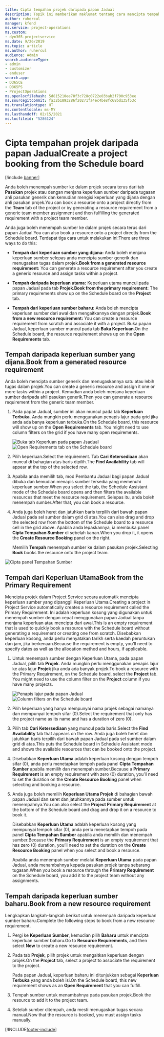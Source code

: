 ```yaml
---
title: Cipta tempahan projek daripada papan Jadual
description: Topik ini memberikan maklumat tentang cara mencipta tempahan projek daripada papan jadual.
author: ruhercul
manager: kfend
ms.service: project-operations
ms.custom:
- dyn365-projectservice
ms.date: 9/26/2019
ms.topic: article
ms.author: ruhercul
audience: Admin
search.audienceType:
- admin
- customizer
- enduser
search.app:
- D365CE
- D365PS
- ProjectOperations
ms.openlocfilehash: 5d815210ee78f3c728c0722e03bab2f790c953ee
ms.sourcegitcommit: fa32b1893286f20271fa4ec4be8fc68bd135f53c
ms.translationtype: HT
ms.contentlocale: ms-MY
ms.lasthandoff: 02/15/2021
ms.locfileid: "5286124"
---
```

# <a name="create-a-project-booking-from-the-schedule-board"></a><span data-ttu-id="1ae7a-103">Cipta tempahan projek daripada papan Jadual</span><span class="sxs-lookup"><span data-stu-id="1ae7a-103">Create a project booking from the Schedule board</span></span>

[!include [banner](../includes/psa-now-project-operations.md)]

<span data-ttu-id="1ae7a-104">Anda boleh menempah sumber ke dalam projek secara terus dari tab **Pasukan** projek atau dengan menjana keperluan sumber daripada tugasan ahli pasukan generik dan kemudian mengisi keperluan yang dijana dengan ahli pasukan projek.</span><span class="sxs-lookup"><span data-stu-id="1ae7a-104">You can book a resource onto a project directly from the **Team** tab of the project or by generating a resource requirement from a generic team member assignment and then fulfilling the generated requirement with a project team member.</span></span>

<span data-ttu-id="1ae7a-105">Anda juga boleh menempah sumber ke dalam projek secara terus dari papan Jadual.</span><span class="sxs-lookup"><span data-stu-id="1ae7a-105">You can also book a resource onto a project directly from the Schedule board.</span></span> <span data-ttu-id="1ae7a-106">Terdapat tiga cara untuk melakukan ini:</span><span class="sxs-lookup"><span data-stu-id="1ae7a-106">There are three ways to do this:</span></span>

- <span data-ttu-id="1ae7a-107">**Tempah dari keperluan sumber yang dijana:** Anda boleh menjana keperluan sumber selepas anda mencipta sumber generik dan menugaskan tugas dalam projek.</span><span class="sxs-lookup"><span data-stu-id="1ae7a-107">**Book from a generated resource requirement:** You can generate a resource requirement after you create a generic resource and assign tasks within a project.</span></span>

- <span data-ttu-id="1ae7a-108">**Tempah daripada keperluan utama:** Keperluan utama muncul pada papan Jadual pada tab **Projek**.</span><span class="sxs-lookup"><span data-stu-id="1ae7a-108">**Book from the primary requirement:** The primary requirements show up on the Schedule board on the **Project** tab.</span></span> 

- <span data-ttu-id="1ae7a-109">**Tempah dari keperluan sumber baharu:** Anda boleh mencipta keperluan sumber dari awal dan mengaitkannya dengan projek.</span><span class="sxs-lookup"><span data-stu-id="1ae7a-109">**Book from a new resource requirement:** You can create a resource requirement from scratch and associate it with a project.</span></span> <span data-ttu-id="1ae7a-110">Buka papan Jadual, keperluan sumber muncul pada tab **Buka Keperluan**.</span><span class="sxs-lookup"><span data-stu-id="1ae7a-110">On the Schedule board, the resource requirement shows up on the **Open Requirements** tab.</span></span>

## <a name="book-from-a-generated-resource-requirement"></a><span data-ttu-id="1ae7a-111">Tempah daripada keperluan sumber yang dijana.</span><span class="sxs-lookup"><span data-stu-id="1ae7a-111">Book from a generated resource requirement</span></span>

<span data-ttu-id="1ae7a-112">Anda boleh mencipta sumber generik dan menugaskannya satu atau lebih tugas dalam projek.</span><span class="sxs-lookup"><span data-stu-id="1ae7a-112">You can create a generic resource and assign it one or more tasks within a project.</span></span> <span data-ttu-id="1ae7a-113">Kemudian anda boleh menjana keperluan sumber daripada ahli pasukan generik.</span><span class="sxs-lookup"><span data-stu-id="1ae7a-113">Then you can generate a resource requirement from the generic team member.</span></span> 

1.  <span data-ttu-id="1ae7a-114">Pada papan Jadual, sumber ini akan muncul pada tab **Keperluan Terbuka**. Anda mungkin perlu menggunakan penapis lajur pada grid jika anda ada banya keperluan terbuka.</span><span class="sxs-lookup"><span data-stu-id="1ae7a-114">On the Schedule board, this resource will show up on the **Open Requirements** tab. You might need to use column filters on the grid if you have many open requirements.</span></span> 

    <span data-ttu-id="1ae7a-115">![Buka tab Keperluan pada papan Jsadual](media/FAQ-Project-Booking-Schedule-Board-1.png "Tangkap layar jadual tempahan dan tugasan")</span><span class="sxs-lookup"><span data-stu-id="1ae7a-115">![Open Requirements tab on the Schedule board](media/FAQ-Project-Booking-Schedule-Board-1.png "Screenshot of bookings and assignments table")</span></span>

2. <span data-ttu-id="1ae7a-116">Pilih keperluan.</span><span class="sxs-lookup"><span data-stu-id="1ae7a-116">Select the requirement.</span></span> <span data-ttu-id="1ae7a-117">Tab **Cari Ketersediaan** akan muncul di bahagian atas baris dipilih.</span><span class="sxs-lookup"><span data-stu-id="1ae7a-117">The **Find Availability** tab will appear at the top of the selected row.</span></span>
 
3. <span data-ttu-id="1ae7a-118">Apabila anda memilih tab, mod Pembantu Jadual bagi papan Jadual dibuka dan kemudian menapis sumber tersedia yang memenuhi keperluan sumber.</span><span class="sxs-lookup"><span data-stu-id="1ae7a-118">When you select the tab, the Schedule Assistant mode of the Schedule board opens and then filters the available resources that meet the resource requirement.</span></span> <span data-ttu-id="1ae7a-119">Selepas itu, anda boleh menempah sumber.</span><span class="sxs-lookup"><span data-stu-id="1ae7a-119">After that, you can book a resource.</span></span>

4. <span data-ttu-id="1ae7a-120">Anda juga boleh heret dan jatuhkan baris terpilih dari bawah papan Jadual pada sel sumber dalam grid di atas.</span><span class="sxs-lookup"><span data-stu-id="1ae7a-120">You can also drag and drop the selected row from the bottom of the Schedule board to a resource cell in the grid above.</span></span> <span data-ttu-id="1ae7a-121">Apabila anda lepaskannya, ia membuka panel **Cipta Tempahan Sumber** di sebelah kanan.</span><span class="sxs-lookup"><span data-stu-id="1ae7a-121">When you drop it, it opens the **Create Resource Booking** panel on the right.</span></span>

    <span data-ttu-id="1ae7a-122">Memilih **Tempah** menempah sumber ke dalam pasukan projek.</span><span class="sxs-lookup"><span data-stu-id="1ae7a-122">Selecting **Book** books the resource onto the project team.</span></span>

![Cipta panel Tempahan Sumber](media/FAQ-Project-Booking-Schedule-Board-6.png "")
 

## <a name="book-from-the-primary-requirement"></a><span data-ttu-id="1ae7a-124">Tempah dari Keperluan Utama</span><span class="sxs-lookup"><span data-stu-id="1ae7a-124">Book from the Primary Requirement</span></span>

<span data-ttu-id="1ae7a-125">Mencipta projek dalam Project Service secara automatik mencipta keperluan sumber yang dipanggil Keperluan Utama.</span><span class="sxs-lookup"><span data-stu-id="1ae7a-125">Creating a project in Project Service automatically creates a resource requirement called the Primary Requirement.</span></span> <span data-ttu-id="1ae7a-126">Ini adalah keperluan kosong yang digunakan untuk menempah sumber dengan cepat menggunakan papan Jadual tanpa menjana keperluan atau mencipta dari awal.</span><span class="sxs-lookup"><span data-stu-id="1ae7a-126">This is an empty requirement that is used to quickly book a resource with the Schedule board without generating a requirement or creating one from scratch.</span></span> <span data-ttu-id="1ae7a-127">Disebabkan keperluan kosong, anda perlu menyatakan tarikh serta kaedah peruntukan dan jam, jika berkenaan.</span><span class="sxs-lookup"><span data-stu-id="1ae7a-127">Because the requirement is empty, you’ll need to specify dates as well as the allocation method and hours, if applicable.</span></span> 

1. <span data-ttu-id="1ae7a-128">Untuk menempah sumber dengan Keperluan Utama, pada papan Jadual, pilih tab **Projek**. Anda mungkin perlu menggunakan penapis lajur ke atas lajur **Projek** jika anda ada banyak projek.</span><span class="sxs-lookup"><span data-stu-id="1ae7a-128">To book a resource with the Primary Requirement, on the Schedule board, select the **Project** tab. You might need to use the column filter on the **Project** column if you have many projects.</span></span>

   <span data-ttu-id="1ae7a-129">![Penapis lajur pada papan Jadual](media/FAQ-Project-Booking-Schedule-Board-2.png "Tangkap layar jadual tempahan dan tugasan")</span><span class="sxs-lookup"><span data-stu-id="1ae7a-129">![Column filters on the Schedule board](media/FAQ-Project-Booking-Schedule-Board-2.png "Screenshot of bookings and assignments table")</span></span>

2. <span data-ttu-id="1ae7a-130">Pilih keperluan yang hanya mempunyai nama projek sebagai namanya dan mempunyai tempoh sifar (0).</span><span class="sxs-lookup"><span data-stu-id="1ae7a-130">Select the requirement that only has the project name as its name and has a duration of zero (0).</span></span>

3. <span data-ttu-id="1ae7a-131">Pilih tab **Cari Ketersediaan** yang muncul pada baris.</span><span class="sxs-lookup"><span data-stu-id="1ae7a-131">Select the **Find Availability** tab that appears on the row.</span></span> <span data-ttu-id="1ae7a-132">Anda juga boleh heret dan jatuhkan baris terpilih dari bawah papan Jadual pada sel sumber dalam grid di atas.</span><span class="sxs-lookup"><span data-stu-id="1ae7a-132">This puts the Schedule board in Schedule Assistant mode and shows the available resources that can be booked onto the project.</span></span>

4. <span data-ttu-id="1ae7a-133">Disebabkan **Keperluan Utama** adalah keperluan kosong dengan tempoh sifar (0), anda perlu menetapkan tempoh pada panel **Cipta Tempahan Sumber** apabila memilih dan menempah sumber.</span><span class="sxs-lookup"><span data-stu-id="1ae7a-133">Because a **Primary Requirement** is an empty requirement with zero (0) duration, you’ll need to set the duration on the **Create Resource Booking** panel when selecting and booking a resource.</span></span>

5. <span data-ttu-id="1ae7a-134">Anda juga boleh memilih **Keperluan Utama Projek** di bahagian bawah papan Jadual dan seret dan jatuhkannya pada sumber untuk menempahnya.</span><span class="sxs-lookup"><span data-stu-id="1ae7a-134">You can also select the **Project Primary Requirement** at the bottom of the Schedule board and drag and drop it on a resource to book it.</span></span>
 
    <span data-ttu-id="1ae7a-135">Disebabkan **Keperluan Utama** adalah keperluan kosong yang mempunyai tempoh sifar (0), anda perlu menetapkan tempoh pada panel **Cipta Tempahan Sumber** apabila anda memilih dan menempah sumber.</span><span class="sxs-lookup"><span data-stu-id="1ae7a-135">Because the **Primary Requirement** is an empty requirement that has zero (0) duration, you’ll need to set the duration on the **Create Resource Booking** panel when you select and book a resource.</span></span>
 
    <span data-ttu-id="1ae7a-136">Apabila anda menempah sumber melalui **Keperluan Utama** pada papan Jadual, anda menambahnya kepada pasukan projek tanpa sebarang tugasan.</span><span class="sxs-lookup"><span data-stu-id="1ae7a-136">When you book a resource through the **Primary Requirement** on the Schedule board, you add it to the project team without any assignments.</span></span>
 
## <a name="book-from-a-new-resource-requirement"></a><span data-ttu-id="1ae7a-137">Tempah daripada keperluan sumber baharu.</span><span class="sxs-lookup"><span data-stu-id="1ae7a-137">Book from a new resource requirement</span></span>
<span data-ttu-id="1ae7a-138">Lengkapkan langkah-langkah berikut untuk menempah daripada keperluan sumber baharu.</span><span class="sxs-lookup"><span data-stu-id="1ae7a-138">Complete the following steps to book from a new resource requirement.</span></span> 

1. <span data-ttu-id="1ae7a-139">Pergi ke **Keperluan Sumber**, kemudian pilih **Baharu** untuk mencipta keperluan sumber baharu.</span><span class="sxs-lookup"><span data-stu-id="1ae7a-139">Go to **Resource Requirements**, and then select **New** to create a new resource requirement.</span></span>

2. <span data-ttu-id="1ae7a-140">Pada tab **Projek**, pilih projek untuk mengaitkan keperluan dengan projek.</span><span class="sxs-lookup"><span data-stu-id="1ae7a-140">On the **Project** tab, select a project to associate the requirement to the project.</span></span>
 
    <span data-ttu-id="1ae7a-141">Pada papan Jadual, keperluan baharu ini ditunjukkan sebagai **Keperluan Terbuka** yang anda boleh isi.</span><span class="sxs-lookup"><span data-stu-id="1ae7a-141">On the Schedule board, this new requirement shows as an **Open Requirement** that you can fulfill.</span></span>

3. <span data-ttu-id="1ae7a-142">Tempah sumber untuk menambahnya pada pasukan projek.</span><span class="sxs-lookup"><span data-stu-id="1ae7a-142">Book the resource to add it to the project team.</span></span>

4. <span data-ttu-id="1ae7a-143">Setelah sumber ditempah, anda mesti menugaskan tugas secara manual.</span><span class="sxs-lookup"><span data-stu-id="1ae7a-143">Now that the resource is booked, you must assign tasks manually.</span></span>



[!INCLUDE[footer-include](../includes/footer-banner.md)]